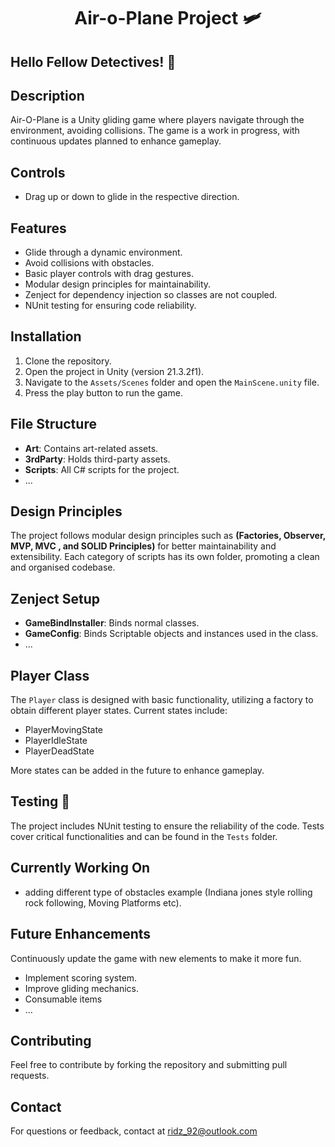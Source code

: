 <h1 align="center">
Air-o-Plane Project 🛩️
</h1>

## Hello Fellow Detectives! 👋
## Description
Air-O-Plane is a Unity gliding game where players navigate through the environment, avoiding collisions. The game is a work in progress, with continuous updates planned to enhance gameplay.

## Controls
- Drag up or down to glide in the respective direction.

## Features
- Glide through a dynamic environment.
- Avoid collisions with obstacles.
- Basic player controls with drag gestures.
- Modular design principles for maintainability.
- Zenject for dependency injection so classes are not coupled.
- NUnit testing for ensuring code reliability.

## Installation
1. Clone the repository.
2. Open the project in Unity (version 21.3.2f1).
3. Navigate to the `Assets/Scenes` folder and open the `MainScene.unity` file.
4. Press the play button to run the game.

## File Structure
- **Art**: Contains art-related assets.
- **3rdParty**: Holds third-party assets.
- **Scripts**: All C# scripts for the project.
- ...

## Design Principles
The project follows modular design principles such as **(Factories, Observer, MVP, MVC , and SOLID Principles)** for better maintainability and extensibility. Each category of scripts has its own folder, promoting a clean and organised codebase.

## Zenject Setup
- **GameBindInstaller**: Binds normal classes.
- **GameConfig**: Binds Scriptable objects and instances used in the class.
- ...

## Player Class
The `Player` class is designed with basic functionality, utilizing a factory to obtain different player states. Current states include:
- PlayerMovingState
- PlayerIdleState
- PlayerDeadState

More states can be added in the future to enhance gameplay.

## Testing 🧪
The project includes NUnit testing to ensure the reliability of the code. Tests cover critical functionalities and can be found in the `Tests` folder.

## Currently Working On
- adding different type of obstacles example (Indiana jones style rolling rock following, Moving Platforms etc).

## Future Enhancements
Continuously update the game with new elements to make it more fun.
- Implement scoring system.
- Improve gliding mechanics.
- Consumable items
- ...

## Contributing
Feel free to contribute by forking the repository and submitting pull requests.


## Contact
For questions or feedback, contact at ridz_92@outlook.com

 
